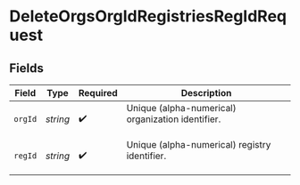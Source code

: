 # DeleteOrgsOrgIdRegistriesRegIdRequest


## Fields

| Field                                               | Type                                                | Required                                            | Description                                         |
| --------------------------------------------------- | --------------------------------------------------- | --------------------------------------------------- | --------------------------------------------------- |
| `orgId`                                             | *string*                                            | :heavy_check_mark:                                  | Unique (alpha-numerical) organization identifier.<br/><br/> |
| `regId`                                             | *string*                                            | :heavy_check_mark:                                  | Unique (alpha-numerical) registry identifier.<br/><br/> |
